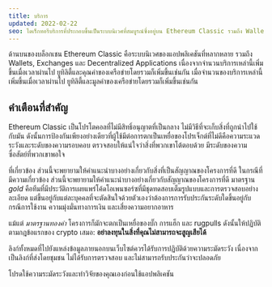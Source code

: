 ```yaml
---
title: บริการ
updated: 2022-02-22
seo: ไดเร็กทอรีบริการที่ประกอบขึ้นเป็นระบบนิเวศที่สมบูรณ์ซึ่งอยู่บน Ethereum Classic รวมถึง Wallets, Exchanges และ Decentralized Applications
---
```


ด้านบนของบล็อกเชน Ethereum Classic คือระบบนิเวศของแอปพลิเคชันที่หลากหลาย รวมถึง Wallets, Exchanges และ Decentralized Applications เนื่องจากจำนวนบริการเหล่านี้เพิ่มขึ้นเมื่อเวลาผ่านไป ยูทิลิตี้และคุณค่าของเครือข่ายโดยรวมก็เพิ่มขึ้นเช่นกัน เมื่อจำนวนของบริการเหล่านี้เพิ่มขึ้นเมื่อเวลาผ่านไป ยูทิลิตี้และมูลค่าของเครือข่ายโดยรวมก็เพิ่มขึ้นเช่นกัน

## คำเตือนที่สำคัญ

Ethereum Classic เป็นโปรโตคอลที่ไม่มีสิทธิ์อนุญาตที่เป็นกลาง ไม่มีวิธีที่จะเก็บสิ่งที่ถูกนำไปใช้กับมัน ดังนั้นการป้องกันเพียงอย่างเดียวที่ผู้ใช้มีต่อการตกเป็นเหยื่อของโปรเจ็กต์ที่ไม่ดีคือความระแวดระวังและระดับของความรอบคอบ ตรวจสอบให้แน่ใจว่าสิ่งที่พวกเขาโต้ตอบด้วย มีระดับของความซื่อสัตย์ที่พวกเขาพอใจ

ที่เกี่ยวข้อง ส่วนนี้จะพยายามให้คำแนะนำบางอย่างเกี่ยวกับสิ่งที่เป็นสัญญาณของโครงการที่ดี ในกรณีที่มีความเกี่ยวข้อง ส่วนนี้จะพยายามให้คำแนะนำบางอย่างเกี่ยวกับสัญญาณของโครงการที่ดี มาตรฐาน _gold_ คือทีมที่มีประวัติการเผยแพร่โค้ดโอเพนซอร์ซที่มีชุดทดสอบเต็มรูปแบบและการตรวจสอบอย่างละเอียด แต่ขึ้นอยู่กับแต่ละบุคคลที่จะตัดสินใจด้วยตัวเองว่าต้องการการรับประกันระดับใดขึ้นอยู่กับกรณีการใช้งาน ความมุ่งมั่นทางการเงิน และเสี่ยงความอยากอาหาร

แม้แต่ _มาตรฐานทองคำ_ โครงการก็มักจะตกเป็นเหยื่อของบั๊ก การแฮ็ก และ rugpulls ดังนั้นให้ปฏิบัติตามกฎข้อแรกของ crypto เสมอ: **อย่าลงทุนในสิ่งที่คุณไม่สามารถจะสูญเสียได้**

ลิงก์ทั้งหมดที่ไปยังแหล่งข้อมูลภายนอกบนเว็บไซต์ควรได้รับการปฏิบัติด้วยความระมัดระวัง เนื่องจากเป็นลิงก์ที่ส่งโดยชุมชน ไม่ได้รับการตรวจสอบ และไม่สามารถรับประกันว่าจะปลอดภัย

โปรดใช้ความระมัดระวังและทำวิจัยของคุณเองก่อนใช้แอปพลิเคชัน
